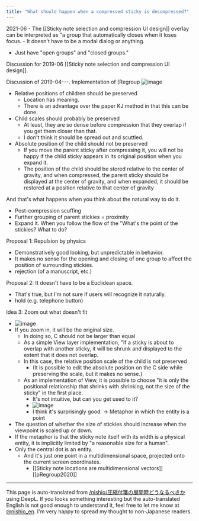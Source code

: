 ```yaml
---
title: "What should happen when a compressed sticky is decompressed?"
---
```


2021-06
    - The [[Sticky note selection and compression UI design]] overlay can be interpreted as "a group that automatically closes when it loses focus.
    - It doesn't have to be a modal dialog or anything.
- Just have "open groups" and "closed groups."

Discussion for 2019-06 [[Sticky note selection and compression UI design]].

Discussion of 2019-04---.
Implementation of [Regroup
![image](https://gyazo.com/87cbfe1b54375cbe795e14ac7c4dbea8/thumb/1000)

- Relative positions of children should be preserved
    - Location has meaning.
    - There is an advantage over the paper KJ method in that this can be done.
- Child scales should probably be preserved
    - At least, they are so dense before compression that they overlap if you get them closer than that.
    - I don't think it should be spread out and scuttled.
- Absolute position of the child should not be preserved
    - If you move the parent sticky after compressing it, you will not be happy if the child sticky appears in its original position when you expand it.
    - The position of the child should be stored relative to the center of gravity, and when compressed, the parent sticky should be displayed at the center of gravity, and when expanded, it should be restored at a position relative to that center of gravity

And that's what happens when you think about the natural way to do it.
- Post-compression scuffing
- Further grouping of parent stickies = proximity
- Expand it.
When you follow the flow of the "What's the point of the stickies?
What to do?

Proposal 1: Repulsion by physics
- Demonstratively good looking, but unpredictable in behavior.
- It makes no sense for the opening and closing of one group to affect the position of surrounding stickies.
- rejection (of a manuscript, etc.)

Proposal 2: It doesn't have to be a Euclidean space.
- That's true, but I'm not sure if users will recognize it naturally.
- hold (e.g. telephone button)

Idea 3: Zoom out what doesn't fit
- ![image](https://gyazo.com/29b4f6a57c7a999567d808fef8718494/thumb/1000)
- If you zoom in, it will be the original size.
    - In doing so, C should not be larger than equal
    - As a simple View layer implementation, "If a sticky is about to overlap with another sticky, it will be shrunk and displayed to the extent that it does not overlap.
    - In this case, the relative position scale of the child is not preserved
        - (It is possible to edit the absolute position on the C side while preserving the scale, but it makes no sense.)
    - As an implementation of View, it is possible to choose "it is only the positional relationship that shrinks with shrinking, not the size of the sticky" in the first place.
        - It's not intuitive, but can you get used to it?
        - ![image](https://gyazo.com/54e280f0069a412d9dfd978cc048d1f7/thumb/1000)
        - I think it's surprisingly good.
→ Metaphor in which the entity is a point
- The question of whether the size of stickies should increase when the viewpoint is scaled up or down.
- If the metaphor is that the sticky note itself with its width is a physical entity, it is implicitly limited by "a reasonable size for a human".
- Only the central dot is an entity.
    - And it's just one point in a multidimensional space, projected onto the current screen coordinates.
        - [[Sticky note locations are multidimensional vectors]]
[[pRegroup2020]]

---
This page is auto-translated from [/nishio/圧縮付箋の展開時どうなるべきか](https://scrapbox.io/nishio/圧縮付箋の展開時どうなるべきか) using DeepL. If you looks something interesting but the auto-translated English is not good enough to understand it, feel free to let me know at [@nishio_en](https://twitter.com/nishio_en). I'm very happy to spread my thought to non-Japanese readers.